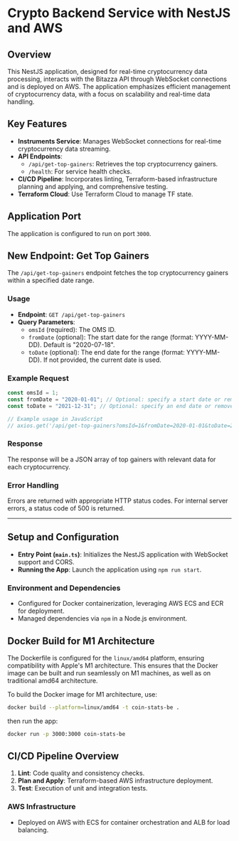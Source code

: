 # Crypto Backend Service with NestJS and AWS

## Overview

This NestJS application, designed for real-time cryptocurrency data processing, interacts with the Bitazza API through WebSocket connections and is deployed on AWS. The application emphasizes efficient management of cryptocurrency data, with a focus on scalability and real-time data handling.

## Key Features

- **Instruments Service**: Manages WebSocket connections for real-time cryptocurrency data streaming.
- **API Endpoints**:
  - `/api/get-top-gainers`: Retrieves the top cryptocurrency gainers.
  - `/health`: For service health checks.
- **CI/CD Pipeline**: Incorporates linting, Terraform-based infrastructure planning and applying, and comprehensive testing.
- **Terraform Cloud**: Use Terraform Cloud to manage TF state.

## Application Port

The application is configured to run on port `3000`.

## New Endpoint: Get Top Gainers

The `/api/get-top-gainers` endpoint fetches the top cryptocurrency gainers within a specified date range.

### Usage

- **Endpoint**: `GET /api/get-top-gainers`
- **Query Parameters**:
  - `omsId` (required): The OMS ID.
  - `fromDate` (optional): The start date for the range (format: YYYY-MM-DD). Default is "2020-07-18".
  - `toDate` (optional): The end date for the range (format: YYYY-MM-DD). If not provided, the current date is used.

### Example Request

```javascript
const omsId = 1;
const fromDate = "2020-01-01"; // Optional: specify a start date or remove if not needed
const toDate = "2021-12-31"; // Optional: specify an end date or remove if not needed

// Example usage in JavaScript
// axios.get('/api/get-top-gainers?omsId=1&fromDate=2020-01-01&toDate=2021-12-31');
```

### Response

The response will be a JSON array of top gainers with relevant data for each cryptocurrency.

### Error Handling

Errors are returned with appropriate HTTP status codes. For internal server errors, a status code of 500 is returned.

---

## Setup and Configuration

- **Entry Point (`main.ts`)**: Initializes the NestJS application with WebSocket support and CORS.
- **Running the App**: Launch the application using `npm run start`.

### Environment and Dependencies

- Configured for Docker containerization, leveraging AWS ECS and ECR for deployment.
- Managed dependencies via `npm` in a Node.js environment.

## Docker Build for M1 Architecture

The Dockerfile is configured for the `linux/amd64` platform, ensuring compatibility with Apple's M1 architecture. This ensures that the Docker image can be built and run seamlessly on M1 machines, as well as on traditional amd64 architecture.

To build the Docker image for M1 architecture, use:

```bash
docker build --platform=linux/amd64 -t coin-stats-be .
```

then run the app:

```bash
docker run -p 3000:3000 coin-stats-be
```

## CI/CD Pipeline Overview

1. **Lint**: Code quality and consistency checks.
2. **Plan and Apply**: Terraform-based AWS infrastructure deployment.
3. **Test**: Execution of unit and integration tests.

### AWS Infrastructure

- Deployed on AWS with ECS for container orchestration and ALB for load balancing.
